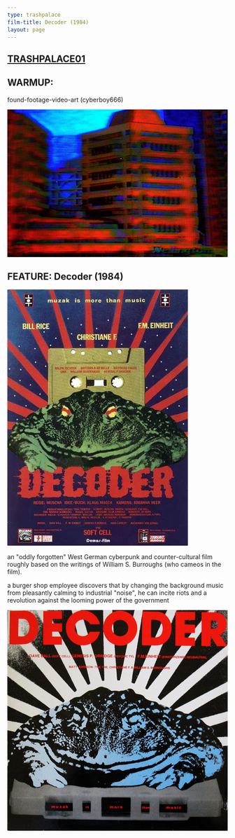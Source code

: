 ```yaml
---
type: trashpalace
film-title: Decoder (1984)
layout: page
---
```


## [TRASHPALACE01]({{page.url}})

## WARMUP: 

found-footage-video-art (cyberboy666)

![warmupfilm](/images/trashpalace/TP01-warmup0.jpg)

## FEATURE: Decoder (1984)

![poster](/images/trashpalace/TP01-0.jpg)

an "oddly forgotten" West German cyberpunk and counter-cultural film roughly based on the writings of William S. Burroughs (who cameos in the film).

a burger shop employee discovers that by changing the background music from pleasantly calming to industrial "noise", he can incite riots and a revolution against the looming power of the government


![poster](/images/trashpalace/TP01-1.jpg)

